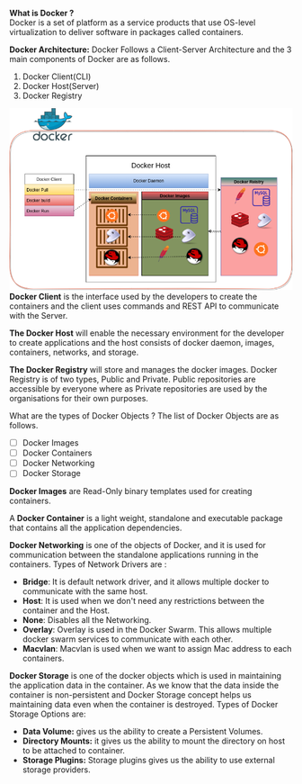 **What is Docker ?**  
Docker is a set of platform as a service products that use OS-level virtualization to deliver software in packages called containers.

**Docker Architecture:**
Docker Follows a Client-Server Architecture and the 3 main components of Docker are as follows.

 1. Docker Client(CLI)
 2. Docker Host(Server)
 3. Docker Registry

![Docker_Architecture](images/Docker_Architecture.png)
**Docker Client** is the interface used by the developers to create the containers and the client uses commands and REST API to communicate with the Server.

**The Docker Host** will enable the necessary environment for the developer to create applications and the host consists of docker daemon, images, containers, networks, and storage.

**The Docker Registry** will store and manages the docker images. Docker Registry is of two types, Public and Private. Public repositories are accessible by everyone where as Private repositories are used by the organisations for their own purposes.

What are the types of Docker Objects ?
The list of Docker Objects are as follows.

 - [ ] Docker Images
 - [ ] Docker Containers
 - [ ] Docker Networking
 - [ ] Docker Storage

**Docker Images** are Read-Only binary templates used for creating containers. 
 
A **Docker Container** is a light weight, standalone and  executable package that contains all the application dependencies.

**Docker Networking** is one of the objects of Docker, and it is used for communication between the standalone applications running in the containers. Types of Network Drivers are :

 - **Bridge**: It is default network driver, and it allows multiple docker to communicate with the same host.
 - **Host**: It is used when we don't need any restrictions between the container and the Host.
 - **None**: Disables all the Networking.
 - **Overlay**: Overlay is used in the Docker Swarm. This allows multiple docker swarm services to communicate with each other.
 - **Macvlan**: Macvlan is used when we want to assign Mac address to each containers.
 
 **Docker Storage** is one of the docker objects which is used in maintaining the application data in the container. As we know that the data inside the container is non-persistent and Docker Storage concept helps us maintaining data even when the container is destroyed.
 Types of Docker Storage Options are:
 - **Data Volume:** gives us  the ability to create a Persistent Volumes.
 - **Directory Mounts:**  it gives us  the ability to mount the directory on host to be attached to container.
 - **Storage Plugins:** Storage plugins gives us the ability to use external storage providers.
